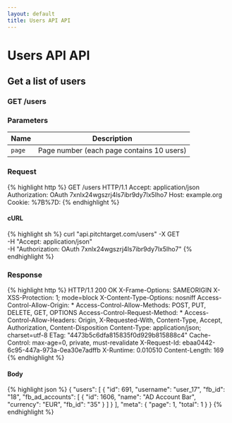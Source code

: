 ```yaml
---
layout: default
title: Users API API
---
```


# Users API API

## Get a list of users

### GET /users


### Parameters

Name | Description |
-----|-------------|
`page`  | Page number (each page contains 10 users) |

### Request

{% highlight http %}
GET /users HTTP/1.1
Accept: application/json
Authorization: OAuth 7xnlx24wgszrj4ls7ibr9dy7lx5lho7
Host: example.org
Cookie: 
%7B%7D: 
{% endhighlight %}


#### cURL

{% highlight sh %}
curl "api.pitchtarget.com/users" -X GET \
	-H "Accept: application/json" \
	-H "Authorization: OAuth 7xnlx24wgszrj4ls7ibr9dy7lx5lho7"
{% endhighlight %}

### Response

{% highlight http %}
HTTP/1.1 200 OK
X-Frame-Options: SAMEORIGIN
X-XSS-Protection: 1; mode=block
X-Content-Type-Options: nosniff
Access-Control-Allow-Origin: *
Access-Control-Allow-Methods: POST, PUT, DELETE, GET, OPTIONS
Access-Control-Request-Method: *
Access-Control-Allow-Headers: Origin, X-Requested-With, Content-Type, Accept, Authorization, Content-Disposition
Content-Type: application/json; charset=utf-8
ETag: "4473b5c6dfa815835f0d929b815888c4"
Cache-Control: max-age=0, private, must-revalidate
X-Request-Id: ebaa0442-6c95-447a-973a-0ea30e7adffb
X-Runtime: 0.010510
Content-Length: 169
{% endhighlight %}

#### Body

{% highlight json %}
{
  "users": [
    {
      "id": 691,
      "username": "user_17",
      "fb_id": "18",
      "fb_ad_accounts": [
        {
          "id": 1606,
          "name": "AD Account Bar",
          "currency": "EUR",
          "fb_id": "35"
        }
      ]
    }
  ],
  "meta": {
    "page": 1,
    "total": 1
  }
}
{% endhighlight %}

